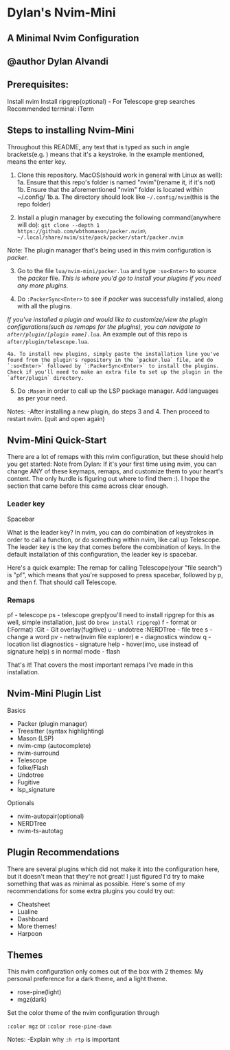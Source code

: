 # Dylan's Nvim-Mini
## A Minimal Nvim Configuration
## @author Dylan Alvandi


## Prerequisites:
Install nvim
Install ripgrep(optional) - For Telescope grep searches
Recommended terminal: iTerm 

## Steps to installing Nvim-Mini

Throughout this README, any text that is typed as such in angle brackets(e.g. <Enter>) means that it's a keystroke. In the example mentioned, <Enter> means the enter key.

1. Clone this repository.
    MacOS(should work in general with Linux as well):
    1a. Ensure that this repo's folder is named "nvim"(rename it, if it's not)
    1b. Ensure that the aforementioned "nvim" folder is located within ~/.config/
        1b.a. The directory should look like `~/.config/nvim`(this is the repo folder)

2. Install a plugin manager by executing the following command(anywhere will do):
`git clone --depth 1 https://github.com/wbthomason/packer.nvim\
 ~/.local/share/nvim/site/pack/packer/start/packer.nvim`

Note: The plugin manager that's being used in this nvim configuration is _packer_.

3. Go to the file `lua/nvim-mini/packer.lua` and type `:so<Enter>` to source the _packer_ file.
*This is where you'd go to install your plugins if you need any more plugins.*

4. Do `:PackerSync<Enter>` to see if _packer_ was successfully installed, along with all the plugins.

*If you've installed a plugin and would like to customize/view the plugin configurations(such as remaps for the plugins), you can navigate to `after/plugin/[plugin name].lua`*. An example out of this repo is `after/plugin/telescope.lua`.

    4a. To install new plugins, simply paste the installation line you've found from the plugin's repository in the `packer.lua` file, and do `:so<Enter>` followed by `:PackerSync<Enter>` to install the plugins. Check if you'll need to make an extra file to set up the plugin in the `after/plugin` directory.

5. Do `:Mason` in order to call up the LSP package manager. Add languages as per your need. 

Notes:
-After installing a new plugin, do steps 3 and 4. Then proceed to restart nvim. (quit and open again)

## Nvim-Mini Quick-Start

There are a lot of remaps with this nvim configuration, but these should help you get started:
Note from Dylan: If it's your first time using nvim, you can change ANY of these keymaps, remaps, and customize them to your heart's content. The only hurdle is figuring out where to find them :). I hope the section that came before this came across clear enough. 

### Leader key 
Spacebar

What is the leader key? In nvim, you can do combination of keystrokes in order to call a function, or do something within nvim, like call up Telescope. The leader key is the key that comes before the combination of keys. In the default installation of this configuration, the leader key is spacebar. 

Here's a quick example: The remap for calling Telescope(your "file search") is "<leader>pf", which means that you're supposed to press spacebar, followed by p, and then f. That should call Telescope.

### Remaps

<leader>pf - telescope
<leader>ps - telescope grep(you'll need to install ripgrep for this as well, simple installation, just do `brew install ripgrep`)
<leader>f - format or (:Format)
:Git - Git overlay(fugitive)
<leader>u - undotree
:NERDTree - file tree
<leader>s - change a word 
<leader>pv - netrw(nvim file explorer)
<leader>e - diagnostics window
<leader>q - location list diagnostics
<C-h> - signature help
<C-k> - hover(imo, use instead of signature help)
s in normal mode - flash 

That's it! That covers the most important remaps I've made in this installation. 

## Nvim-Mini Plugin List

Basics
- Packer (plugin manager)
- Treesitter (syntax highlighting)
- Mason (LSP)
- nvim-cmp (autocomplete)
- nvim-surround
- Telescope
- folke/Flash
- Undotree
- Fugitive
- lsp_signature

Optionals
- nvim-autopair(optional)
- NERDTree
- nvim-ts-autotag

## Plugin Recommendations

There are several plugins which did not make it into the configuration here, but it doesn't mean that they're not great! I just figured I'd try to make something that was as minimal as possible. Here's some of my recommendations for some extra plugins you could try out:

- Cheatsheet
- Lualine
- Dashboard
- More themes!
- Harpoon

## Themes

This nvim configuration only comes out of the box with 2 themes: My personal preference for a dark theme, and a light theme. 

- rose-pine(light)
- mgz(dark)

Set the color theme of the nvim configuration through 

`:color mgz` or `:color rose-pine-dawn`

<!--TODO-->
Notes: 
-Explain why `:h rtp` is important
